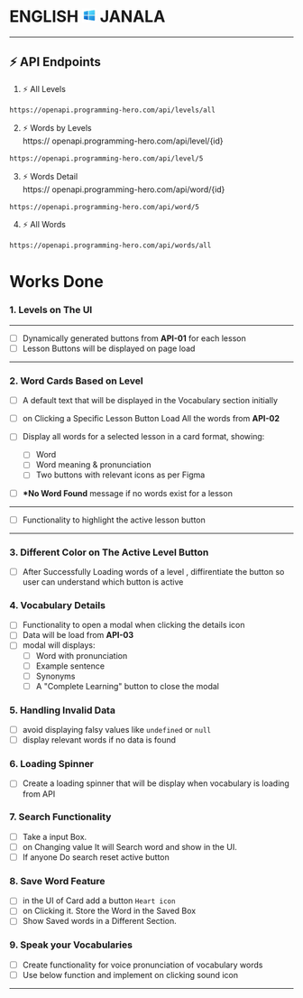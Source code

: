 # ENGLISH <img width="25px" src="./assets/logo.png" /> JANALA

---

## ⚡ API Endpoints

1. ⚡ All Levels

```bash
https://openapi.programming-hero.com/api/levels/all
```

2. ⚡ Words by Levels <br/>
   https:// openapi.programming-hero.com/api/level/{id}

```bash
https://openapi.programming-hero.com/api/level/5
```

3. ⚡ Words Detail <br/>
   https:// openapi.programming-hero.com/api/word/{id}

```bash
https://openapi.programming-hero.com/api/word/5
```

4. ⚡ All Words <br/>

```bash
https://openapi.programming-hero.com/api/words/all
```

# Works Done

### 1. Levels on The UI

---

- [ ] Dynamically generated buttons from **API-01** for each lesson
- [ ] Lesson Buttons will be displayed on page load

---

### 2. Word Cards Based on Level

- [ ] A default text that will be displayed in the Vocabulary section initially
- [ ] on Clicking a Specific Lesson Button Load All the words from **API-02**
- [ ] Display all words for a selected lesson in a card format, showing:

  - [ ] Word
  - [ ] Word meaning & pronunciation
  - [ ] Two buttons with relevant icons as per Figma

- [ ] **\*No Word Found** message if no words exist for a lesson

---

- [ ] Functionality to highlight the active lesson button

---

### 3. Different Color on The Active Level Button

- [ ] After Successfully Loading words of a level , diffirentiate the button so user can understand which button is active

### 4. Vocabulary Details

- [ ] Functionality to open a modal when clicking the details icon
- [ ] Data will be load from **API-03**
- [ ] modal will displays:
  - [ ] Word with pronunciation
  - [ ] Example sentence
  - [ ] Synonyms
  - [ ] A "Complete Learning" button to close the modal

### 5. Handling Invalid Data

- [ ] avoid displaying falsy values like `undefined` or `null`
- [ ] display relevant words if no data is found

### 6. Loading Spinner

- [ ] Create a loading spinner that will be display when vocabulary is loading from API

### 7. Search Functionality

- [ ] Take a input Box.
- [ ] on Changing value It will Search word and show in the UI.
- [ ] If anyone Do search reset active button

### 8. Save Word Feature

- [ ] in the UI of Card add a button `Heart icon`
- [ ] on Clicking it. Store the Word in the Saved Box
- [ ] Show Saved words in a Different Section.

### 9. Speak your Vocabularies

- [ ] Create functionality for voice pronunciation of vocabulary words
- [ ] Use below function and implement on clicking sound icon

---

